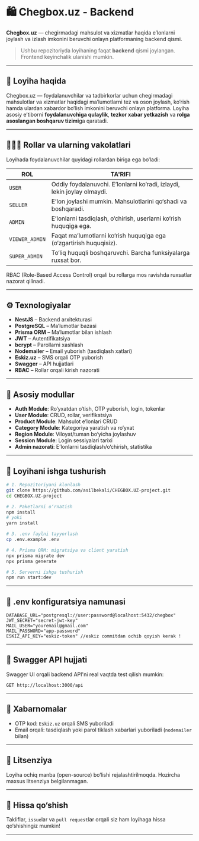 # 🛍️ Chegbox.uz - Backend

**Chegbox.uz** — chegirmadagi mahsulot va xizmatlar haqida e’lonlarni joylash va izlash imkonini beruvchi onlayn platformaning backend qismi.

> Ushbu repozitoriyda loyihaning faqat **backend** qismi joylangan. Frontend keyinchalik ulanishi mumkin.

---

## 📌 Loyiha haqida

Chegbox.uz — foydalanuvchilar va tadbirkorlar uchun chegirmadagi mahsulotlar va xizmatlar haqidagi ma’lumotlarni tez va oson joylash, ko‘rish hamda ulardan xabardor bo‘lish imkonini beruvchi onlayn platforma. Loyiha asosiy e’tiborni **foydalanuvchiga qulaylik**, **tezkor xabar yetkazish** va **rolga asoslangan boshqaruv tizimi**ga qaratadi.

---

## 🧑‍🤝‍🧑 Rollar va ularning vakolatlari

Loyihada foydalanuvchilar quyidagi rollardan biriga ega bo‘ladi:

| ROL           | TA'RIFI                                                                 |
|---------------|-------------------------------------------------------------------------|
| `USER`        | Oddiy foydalanuvchi. E’lonlarni ko‘radi, izlaydi, lekin joylay olmaydi. |
| `SELLER`      | E’lon joylashi mumkin. Mahsulotlarini qo‘shadi va boshqaradi.          |
| `ADMIN`       | E’lonlarni tasdiqlash, o‘chirish, userlarni ko‘rish huquqiga ega.       |
| `VIEWER_ADMIN`| Faqat ma’lumotlarni ko‘rish huquqiga ega (o‘zgartirish huquqisiz).       |
| `SUPER_ADMIN` | To‘liq huquqli boshqaruvchi. Barcha funksiyalarga ruxsat bor.           |

RBAC (Role-Based Access Control) orqali bu rollarga mos ravishda ruxsatlar nazorat qilinadi.

---

## ⚙️ Texnologiyalar

- **NestJS** – Backend arxitekturasi
- **PostgreSQL** – Ma’lumotlar bazasi
- **Prisma ORM** – Ma’lumotlar bilan ishlash
- **JWT** – Autentifikatsiya
- **bcrypt** – Parollarni xashlash
- **Nodemailer** – Email yuborish (tasdiqlash xatlari)
- **Eskiz.uz** – SMS orqali OTP yuborish
- **Swagger** – API hujjatlari
- **RBAC** – Rollar orqali kirish nazorati

---

## 📁 Asosiy modullar

- **Auth Module**: Ro‘yxatdan o‘tish, OTP yuborish, login, tokenlar
- **User Module**: CRUD, rollar, verifikatsiya
- **Product Module**: Mahsulot e’lonlari CRUD
- **Category Module**: Kategoriya yaratish va ro‘yxat
- **Region Module**: Viloyat/tuman bo‘yicha joylashuv
- **Session Module**: Login sessiyalari tarixi
- **Admin nazorati**: E’lonlarni tasdiqlash/o‘chirish, statistika

---

## 🚀 Loyihani ishga tushurish

```bash
# 1. Repozitoriyani klonlash
git clone https://github.com/asilbekali/CHEGBOX.UZ-project.git
cd CHEGBOX.UZ-project

# 2. Paketlarni o‘rnatish
npm install
# yoki
yarn install

# 3. .env faylni tayyorlash
cp .env.example .env

# 4. Prisma ORM: migratsiya va client yaratish
npx prisma migrate dev
npx prisma generate

# 5. Serverni ishga tushurish
npm run start:dev
```

---

## 🔑 .env konfiguratsiya namunasi

```env
DATABASE_URL="postgresql://user:password@localhost:5432/chegbox"
JWT_SECRET="secret-jwt-key"
MAIL_USER="youremail@gmail.com"
MAIL_PASSWORD="app-password"
ESKIZ_API_KEY="eskiz-token" //eskiz commitdan ochib qoyish kerak !
```

---

## 📄 Swagger API hujjati

Swagger UI orqali backend API'ni real vaqtda test qilish mumkin:

```
GET http://localhost:3000/api
```

---

## 📩 Xabarnomalar

- OTP kod: `Eskiz.uz` orqali SMS yuboriladi
- Email orqali: tasdiqlash yoki parol tiklash xabarlari yuboriladi (`nodemailer` bilan)

---

## 📝 Litsenziya

Loyiha ochiq manba (open-source) bo‘lishi rejalashtirilmoqda. Hozircha maxsus litsenziya belgilanmagan.

---

## 🤝 Hissa qo‘shish

Takliflar, `issue`lar va `pull request`lar orqali siz ham loyihaga hissa qo‘shishingiz mumkin!

---
